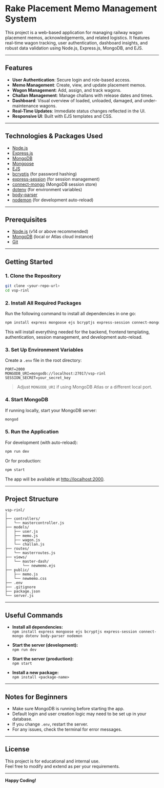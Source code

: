 # Rake Placement Memo Management System

This project is a web-based application for managing railway wagon placement memos, acknowledgements, and related logistics. It features real-time wagon tracking, user authentication, dashboard insights, and robust data validation using Node.js, Express.js, MongoDB, and EJS.

---

## Features

- **User Authentication**: Secure login and role-based access.
- **Memo Management**: Create, view, and update placement memos.
- **Wagon Management**: Add, assign, and track wagons.
- **Challan Management**: Manage challans with release dates and times.
- **Dashboard**: Visual overview of loaded, unloaded, damaged, and under-maintenance wagons.
- **Real-Time Updates**: Immediate status changes reflected in the UI.
- **Responsive UI**: Built with EJS templates and CSS.

---

## Technologies & Packages Used

- [Node.js](https://nodejs.org/)
- [Express.js](https://expressjs.com/)
- [MongoDB](https://www.mongodb.com/)
- [Mongoose](https://mongoosejs.com/)
- [EJS](https://ejs.co/)
- [bcryptjs](https://www.npmjs.com/package/bcryptjs) (for password hashing)
- [express-session](https://www.npmjs.com/package/express-session) (for session management)
- [connect-mongo](https://www.npmjs.com/package/connect-mongo) (MongoDB session store)
- [dotenv](https://www.npmjs.com/package/dotenv) (for environment variables)
- [body-parser](https://www.npmjs.com/package/body-parser)
- [nodemon](https://www.npmjs.com/package/nodemon) (for development auto-reload)

---

## Prerequisites

- [Node.js](https://nodejs.org/) (v14 or above recommended)
- [MongoDB](https://www.mongodb.com/try/download/community) (local or Atlas cloud instance)
- [Git](https://git-scm.com/)

---

## Getting Started

### 1. **Clone the Repository**

```sh
git clone <your-repo-url>
cd vsp-rinl
```

### 2. **Install All Required Packages**

Run the following command to install all dependencies in one go:

```sh
npm install express mongoose ejs bcryptjs express-session connect-mongo dotenv body-parser nodemon
```

This will install everything needed for the backend, frontend templating, authentication, session management, and development auto-reload.

### 3. **Set Up Environment Variables**

Create a `.env` file in the root directory:

```
PORT=2000
MONGODB_URI=mongodb://localhost:27017/vsp-rinl
SESSION_SECRET=your_secret_key
```

> Adjust `MONGODB_URI` if using MongoDB Atlas or a different local port.

### 4. **Start MongoDB**

If running locally, start your MongoDB server:

```sh
mongod
```

### 5. **Run the Application**

For development (with auto-reload):

```sh
npm run dev
```

Or for production:

```sh
npm start
```

The app will be available at [http://localhost:2000](http://localhost:2000).

---

## Project Structure

```
vsp-rinl/
│
├── controllers/
│   └── mastercontroller.js
├── models/
│   ├── user.js
│   ├── memo.js
│   ├── wagon.js
│   └── challan.js
├── routes/
│   └── masterroutes.js
├── views/
│   └── master-dash/
│       └── newmemo.ejs
├── public/
│   ├── memo.js
│   └── newmemo.css
├── .env
├── .gitignore
├── package.json
└── server.js
```

---

## Useful Commands

- **Install all dependencies:**  
  `npm install express mongoose ejs bcryptjs express-session connect-mongo dotenv body-parser nodemon`

- **Start the server (development):**  
  `npm run dev`

- **Start the server (production):**  
  `npm start`

- **Install a new package:**  
  `npm install <package-name>`

---

## Notes for Beginners

- Make sure MongoDB is running before starting the app.
- Default login and user creation logic may need to be set up in your database.
- If you change `.env`, restart the server.
- For any issues, check the terminal for error messages.

---

## License

This project is for educational and internal use.  
Feel free to modify and extend as per your requirements.

---

**Happy Coding!**
